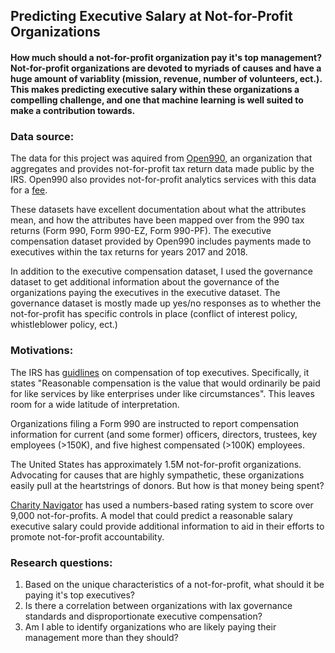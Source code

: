 ## Predicting Executive Salary at Not-for-Profit Organizations

#### How much should a not-for-profit organization pay it's top management?  Not-for-profit organizations are devoted to myriads of causes and have a huge amount of variablity (mission, revenue, number of volunteers, ect.).  This makes predicting executive salary within these organizations a compelling challenge, and one that machine learning is well suited to make a contribution towards.

### Data source:

The data for this project was aquired from [Open990](https://www.open990.org/catalog/), an organization that aggregates and provides not-for-profit tax return data made public by the IRS.  Open990 also provides not-for-profit analytics services with this data for a [fee](https://appliednonprofitresearch.com/customdata/).  

These datasets have excellent documentation about what the attributes mean, and how the attributes have been mapped over from the 990 tax returns (Form 990, Form 990-EZ, Form 990-PF).  The executive compensation dataset provided by Open990 includes payments made to executives within the tax returns for years 2017 and 2018.

In addition to the executive compensation dataset, I used the governance dataset to get additional information about the governance of the organizations paying the executives in the executive dataset.  The governance dataset is mostly made up yes/no responses as to whether the not-for-profit has specific controls in place (conflict of interest policy, whistleblower policy, ect.)


### Motivations:

The IRS has [guidlines](https://www.irs.gov/charities-non-profits/exempt-organization-annual-reporting-requirements-meaning-of-reasonable-compensation) on compensation of top executives.  Specifically, it states "Reasonable compensation is the value that would ordinarily be paid for like services by like enterprises under like circumstances".  This leaves room for a wide latitude of interpretation.

Organizations filing a Form 990 are instructed to report compensation information for current (and some former) officers, directors, trustees, key employees (>150K), and five highest compensated (>100K) employees.

The United States has approximately 1.5M not-for-profit organizations.  Advocating for causes that are highly sympathetic, these organizations easily pull at the heartstrings of donors.  But how is that money being spent?

[Charity Navigator](https://www.charitynavigator.org/) has used a numbers-based rating system to score over 9,000 not-for-profits.  A model that could predict a reasonable salary executive salary could provide additional information to aid in their efforts to promote not-for-profit accountability.  

### Research questions:

1. Based on the unique characteristics of a not-for-profit, what should it be paying it's top executives?  
1. Is there a correlation between organizations with lax governance standards and disproportionate executive compensation?
1. Am I able to identify organizations who are likely paying their management more than they should?
